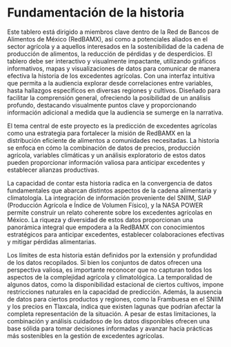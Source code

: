 # Fundamentación de la historia

Este tablero está dirigido a miembros clave dentro de la Red de Bancos de Alimentos de México (RedBAMX), así como a potenciales aliados en el sector agrícola y a aquellos interesados en la sostenibilidad de la cadena de producción de alimentos, la reducción de pérdidas y de desperdicios.
El tablero debe ser interactivo y visualmente impactante, utilizando gráficos informativos, mapas y visualizaciones de datos para comunicar de manera efectiva la historia de los excedentes agrícolas. Con una interfaz intuitiva que permita a la audiencia explorar desde correlaciones entre variables, hasta hallazgos específicos en diversas regiones y cultivos. Diseñado para facilitar la comprensión general, ofreciendo la posibilidad de un análisis profundo, destacando visualmente puntos clave y proporcionando información adicional a medida que la audiencia se sumerge en la narrativa.

El tema central de este proyecto es la predicción de excedentes agrícolas como una estrategia para fortalecer la misión de RedBAMX en la distribución eficiente de alimentos a comunidades necesitadas. La historia se enfoca en cómo la combinación de datos de precios, producción agrícola, variables climáticas y un análisis exploratorio de estos datos pueden proporcionar información valiosa para anticipar excedentes y establecer alianzas productivas.

La capacidad de contar esta historia radica en la convergencia de datos fundamentales que abarcan distintos aspectos de la cadena alimentaria y climatología. La integración de información proveniente del SNIIM, SIAP (Producción Agrícola e Índice de Volumen Físico), y la NASA POWER permite construir un relato coherente sobre los excedentes agrícolas en México. La riqueza y diversidad de estos datos proporcionan una panorámica integral que empodera a la RedBAMX con conocimientos estratégicos para anticipar excedentes, establecer colaboraciones efectivas y mitigar pérdidas alimentarias.

Los límites de esta historia están definidos por la extensión y profundidad de los datos recopilados. Si bien los conjuntos de datos ofrecen una perspectiva valiosa, es importante reconocer que no capturan todos los aspectos de la complejidad agrícola y climatológica. La temporalidad de algunos datos, como la disponibilidad estacional de ciertos cultivos, impone restricciones naturales en la capacidad de predicción. Además, la ausencia de datos para ciertos productos y regiones, como la Frambuesa en el SNIIM y los precios en Tlaxcala, indica que existen lagunas que podrían afectar la completa representación de la situación. A pesar de estas limitaciones, la combinación y análisis cuidadoso de los datos disponibles ofrecen una base sólida para tomar decisiones informadas y avanzar hacia prácticas más sostenibles en la gestión de excedentes agrícolas.